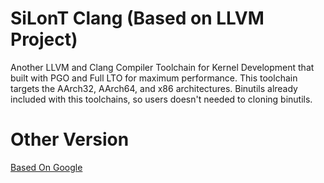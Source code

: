 # SiLonT Clang (Based on LLVM Project)
Another LLVM and Clang Compiler Toolchain for Kernel Development that built with PGO and Full LTO for maximum performance. This toolchain targets the AArch32, AArch64, and x86 architectures. Binutils already included with this toolchains, so users doesn't needed to cloning binutils.

# Other Version
[Based On Google](https://github.com/silont-project/silont-clang/tree/goolag)
